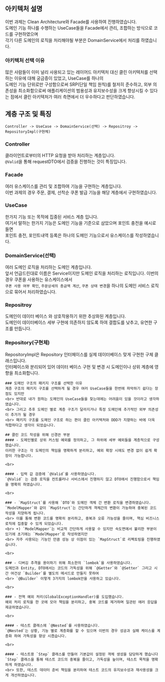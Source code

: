 ## 아키텍처 설명
이번 과제는 Clean Architecture와 Facade를 사용하여 진행하였습니다.
<br> 도메인 기능 하나를 수행하는 UseCase들을 Facade에서 관리, 조합하는 방식으로 코드를 구현하였으며
<br> 각기 다른 도메인의 로직을 처리해야될 부분은 DomainService에서 처리를 하였습니다.
<br>
### 아키텍처 선택 이유
많은 사람들이 이미 널리 사용되고 있는 레이어드 아키텍처 대신 클린 아키텍처를 선택하는 이유에 대해 궁금증이 있었고,
UseCase를 하나의<br> 도메인 기능 단위로만 구성함으로써 SRP(단일 책임 원칙)를 철저히 준수하고,
외부 의존성을 최소화함으로써 애플리케이션의 범용성과 유지보수성을 크게 향상시킬 수 있다는 점에서
클린 아키텍처가 여러 측면에서 더 우수하다고 판단하였습니다.

## 계층 구조 및 특징
```
Controller -> UseCase -> DomainService(선택) -> Repositroy ->  RepositoryImpl(구현체)
```

### Controller
클라이언트로부터의 HTTP 요청을 받아 처리하는 계층입니다. 
<br> `@Valid`을 통해 requestDTO에서 검증을 진행하는 것이 특징입니다.

### Facade
여러 유스케이스를 관리 및 조합하여 기능을 구현하는 계층입니다.
<br> 이번 과제의 경우 주문, 결제, 선착순 쿠폰 발급 기능을 해당 계층에서 구현하였습니다.

### UseCase
한가지 기능 또는 목적에 집중된 서비스 계층 입니다.
<br> 여기서 말하는 한가지 기능은 도메인 기능을 기준으로 삼았으며 포인트 충전을 예시로 들면
<br> 포인트 충전, 포인트내역 등록은 하나의 도메인 기능으로서 유스케이스를 작성하였습니다.

### DomainService(선택)
여러 도메인 로직을 처리하는 도메인 계층입니다. 
<br> 앞서 언급드린대로 이름은 Service이지만 도메인 로직을 처리하는 로직입니다. 이번의 경우 쿠폰을 사용하는 유스케이스에서  <br> 
`쿠폰 사용 여부 확인`, `주문상세의 총금액 계산`, `쿠폰 상태 변경`을 하나의 도메인 서비스 로직으로 묶어서 처리하였습니다.

### Repositroy
도메인이 데이터 베이스 와 상호작용하기 위한 추상화된 계층입니다.
<br> 도메인이 데이터베이스 세부 구현에 의존하지 않도록 하여 결합도를 낮추고, 유연한 구조를 만듭니다.

### Repository(구현체)
RepositoryImpl은 Repository 인터페이스를 실제 데이터베이스 맞게 구현한 구체 클래스입니다.
<br> 인터페이스와 분리되어 있어 데이터 베이스 구현 및 변경 시 도메인이나 상위 계층에 영향을 최소화합니다.


```
### 도메인 구조의 패키지 구조를 선택한 이유
계층 구조의 패키지 구조를 선택하게 될 경우 여러 UseCase들을 한번에 파악하기 쉽다는 장점도 있지만
<br> 반대로 내가 원하는 도메인의 UseCase들을 찾는데에는 어려움이 있을 것이라고 생각하였습니다.
<br> 그리고 추후 도메인 별로 계층 구조가 달라지거나 특정 도메인에 추가적인 외부 의존성이 추가가 될 경우
<br> 패키지 구조를 도메인 구조로 하는 편이 클린 아키텍처와 DDD가 지향하는 바에 더욱 적합하다고 생각이 되었습니다.

## 클린 코드 작성을 위해 신경쓴 부분
#### - 도메인별로 상위 커스텀 예외를 정의하고, 그 하위에 세부 예외들을 계층적으로 구성했습니다.
이러한 구조는 각 도메인의 책임을 명확하게 분리하고, 예외 확장 시에도 변경 없이 쉽게 확장이 가능합니다.

<br>

#### - 입력 값 검증에 `@Valid`를 사용하였습니다.
`@Valid` 는 검증 로직을 컨트롤러나 서비스에서 진행하지 않고 DTO에서 진행함으로서 책임을 명확히 하였습니다.

<br>

### - `MapStruct`를 사용해 `DTO`와 도메인 객체 간 변환 로직을 변경하였습니다.
`ModelMapper`와 같이 `MapStruct`는 간단하게 객체간의 변환이 가능하여 중복된 코드 작성을 지양하게 됩니다.
<br> 이를 통해 변환 코드를 명확히 분리하고, 중복과 오류 가능성을 줄이며, 핵심 비즈니스 로직에 집중할 수 있게 되었습니다.
<br> +) `ModelMapper`는 비교적 간단하게 사용할 수 있지만 속도면에서 불리한 부분이 있기에 초기에는 `ModelMapper`로 작성하였지만
<br> 자주 사용되는 기능인 만큼 성능 상 이점이 있는 `MapStruct`로 리펙토링을 진행하였습니다. 

<br>

### - 디버깅 추격을 용이하기 위해 최소한의 `lombok`을 사용하였습니다.
도메인과 Entity, DTO에서는 코드의 가독성을 위해 `@Getter`와 `@Setter` 그리고 시간 여건상 `Builder`를 별도의 메서드로 만들지 못하여
<br> `@Builder` 이렇게 3가지의 lombok만을 사용하고 있습니다.

<br>

### - 전역 예외 처리(GlobalExceptionHandler)를 도입했습니다.
예외 처리 로직을 한 곳에 모아 책임을 분리하고, 중복 코드를 제거하며 일관된 에러 응답을 제공하였습니다.

<br>

#### - 테스트 클래스에 `@Nested`를 사용하였습니다.
`@Nested`는 상황, 기능 별로 계층화를 할 수 있으며 이번의 경우 성공과 실패 케이스를 계층화 하여 가독성을 향상 시켰습니다. 

<br>

#### - 테스트용 `Step` 클래스를 만들어 기본값이 설정된 객체 생성을 담당하게 했습니다
`Step` 클래스을 통해 테스트 코드의 중복을 줄이고, 가독성을 높이며, 테스트 목적을 명확하게 하였습니다.
<br> 또한, 테스트 데이터 준비 책임을 분리하여 테스트 코드의 유지보수성과 재사용성을 크게 개선하였습니다.



